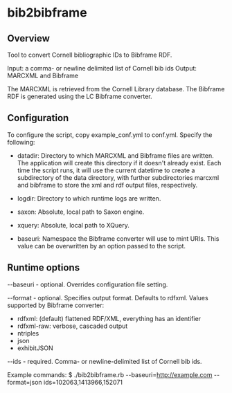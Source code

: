 # bib2bibframe #

## Overview ##

Tool to convert Cornell bibliographic IDs to Bibframe RDF.

Input: a comma- or newline delimited list of Cornell bib ids
Output: MARCXML and Bibframe 

The MARCXML is retrieved from the Cornell Library database. The Bibframe RDF is
generated using the LC Bibframe converter.


## Configuration ##

To configure the script, copy example_conf.yml to conf.yml. Specify the 
following:

- datadir: Directory to which MARCXML and Bibframe files are written. The
application will create this directory if it doesn't already exist. Each time 
the script runs, it will use the current datetime to create a subdirectory of 
the data directory, with further subdirectories marcxml and bibframe to store 
the xml and rdf output files, respectively.

- logdir: Directory to which runtime logs are written.

- saxon: Absolute, local path to Saxon engine.

- xquery: Absolute, local path to XQuery.

- baseuri: Namespace the Bibframe converter will use to mint URIs. This value
can be overwritten by an option passed to the script.


## Runtime options ##

--baseuri - optional. Overrides configuration file setting.

--format - optional. Specifies output format. Defaults to rdfxml.
Values supported by Bibframe converter:
- rdfxml: (default) flattened RDF/XML, everything has an identifier
- rdfxml-raw: verbose, cascaded output
- ntriples
- json
- exhibitJSON

--ids - required. Comma- or newline-delimited list of Cornell bib ids.


Example commands:
$ ./bib2bibframe.rb --baseuri=http://example.com --format=json ids=102063,1413966,152071



